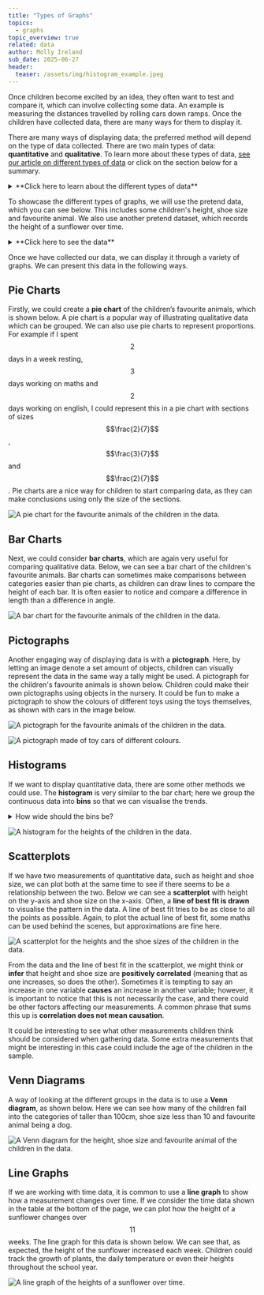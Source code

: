 ```yaml
---
title: "Types of Graphs"
topics: 
  - graphs
topic_overview: true
related: data
author: Molly Ireland
sub_date: 2025-06-27
header:
  teaser: /assets/img/histogram_example.jpeg
---
```

Once children become excited by an idea, they often want to test and compare it, which can involve collecting some data. An example is measuring the distances travelled by rolling cars down ramps. Once the children have collected data, there are many ways for them to display it. 

There are many ways of displaying data; the preferred method will depend on the type of data collected. There are two main types of data: **quantitative** and **qualitative**. To learn more about these types of data, [see our article on different types of data]({{site.baseurl}}/articles/types_of_data/) or click on the section below for a summary.

<details markdown ="1">
<summary markdown="span">**Click here to learn about the different types of data**</summary>
<p></p>
**Quantitative** data can be recorded using a number. This data could be **discrete**, taking only specific values from the real numbers, such as whole numbers. Some quantitative data can be **continuous**, taking any value from the real numbers. 

The other type of data we can collect is **qualitative** data. This is non-numerical data, such as a person's favourite animal or the colour of a car.

</details>
<p></p>

To showcase the different types of graphs, we will use the pretend data, which you can see below. This includes some children's height, shoe size and favourite animal. We also use another pretend dataset, which records the height of a sunflower over time.

<details markdown ="1">
<summary markdown="span">**Click here to see the data**</summary>

### Data of a pretend sample of students:

| Height (cm)    | Shoe Size | Favorite Animal    |
|----------|-----|-------------|
| 106.3 | 8.5 | dog |
| 99.1 | 7.5 | cat |
| 106.7 | 9 | hamster |
| 109.5 | 11 | dog |
| 95.8 | 7 | cat |
| 104.4 | 8 | dog |
| 108.9 | 10 | dog |
| 109.3 | 10.5 | cat |
| 99.4 | 7 | hamster |
| 102.2 | 9 | dog | 
| 105.5 | 8.5 | cat | 
| 106.9 | 10 | dog | 
| 109.5 | 10 | hamster |
| 100.7 | 9 | cat |
| 95.1 | 7.5 | dog | 
| 104.4 | 9.5 | hamster | 
| 105.3 | 9.5 | dog |
| 95.9 | 7 | cat |
| 109.9 | 10.5 | dog | 
| 94.2 | 7 | dog |

### Hypothetical data of sunflower growth:

|  Week   | Height (cm) |
|----------|-----|-------------|
|1|	6			|
|2|	14	|		
|3|	33|			
|4|	52|			
|5|	75|			
|6|	103|			
|7|	146|			
|8|	187|			
|9|	221|			
|10|	254	|

</details>
<p></p>

Once we have collected our data, we can display it through a variety of graphs. We can present this data in the following ways. 

## Pie Charts
Firstly, we could create a **pie chart** of the children’s favourite animals, which is shown below. A pie chart is a popular way of illustrating qualitative data which can be grouped. We can also use pie charts to represent proportions. For example if I spent $$2$$ days in a week resting, $$3$$ days working on maths and $$2$$ days working on english, I could represent this in a pie chart with sections of sizes $$\frac{2}{7}$$, $$\frac{3}{7}$$ and $$\frac{2}{7}$$. Pie charts are a nice way for children to start comparing data, as they can make conclusions using only the size of the sections. 

![A pie chart for the favourite animals of the children in the data.]({{site.baseurl}}/assets/img/pie_chart_example.jpeg "A pie chart")

## Bar Charts
Next, we could consider **bar charts**, which are again very useful for comparing qualitative data. Below, we can see a bar chart of the children's favourite animals. Bar charts can sometimes make comparisons between categories easier than pie charts, as children can draw lines to compare the height of each bar. It is often easier to notice and compare a difference in length than a difference in angle.

![A bar chart for the favourite animals of the children in the data.]({{site.baseurl}}/assets/img/bar_chart_example.jpeg "A bar chart")

## Pictographs
Another engaging way of displaying data is with a **pictograph**. Here, by letting an image denote a set amount of objects, children can visually represent the data in the same way a tally might be used. A pictograph for the children's favourite animals is shown below. Children could make their own pictographs using objects in the nursery. It could be fun to make a pictograph to show the colours of different toys using the toys themselves, as shown with cars in the image below.

![A pictograph for the favourite animals of the children in the data.]({{site.baseurl}}/assets/img/pictograph_example.jpeg "A pictograph")

![A pictograph made of toy cars of different colours.]({{site.baseurl}}/assets/img/car_chart.jpeg "A pictograph using toy cars")

## Histograms
If we want to display quantitative data, there are some other methods we could use. The **histogram** is very similar to the bar chart; here we group the continuous data into **bins** so that we can visualise the trends.

<details markdown ="1">
<summary markdown="span">How wide should the bins be?</summary>
<p></p>
How wide we choose the bins can change the shape of the histogram, and choosing the “best size” of the bins can require quite a lot of complex maths. For classroom experimenting, many reasonable choices can be made for the binwidths; it could be a fun activity to try out a few. Below is a histogram for the heights of the children where the binwidth is $$2$$cm. 
</details>
<p></p>

![A histogram for the heights of the children in the data.]({{site.baseurl}}/assets/img/histogram_example.jpeg "A histogram")

## Scatterplots
If we have two measurements of quantitative data, such as height and shoe size, we can plot both at the same time to see if there seems to be a relationship between the two. Below we can see a **scatterplot** with height on the y-axis and shoe size on the x-axis. Often, a **line of best fit is drawn** to visualise the pattern in the data. A line of best fit tries to be as close to all the points as possible. Again, to plot the actual line of best fit, some maths can be used behind the scenes, but approximations are fine here.

![A scatterplot for the heights and the shoe sizes of the children in the data.]({{site.baseurl}}/assets/img/scatter_example.jpeg "A scatterplot")

From the data and the line of best fit in the scatterplot, we might think or **infer** that height and shoe size are **positively correlated** (meaning that as one increases, so does the other). Sometimes it is tempting to say an increase in one variable **causes** an increase in another variable; however, it is important to notice that this is not necessarily the case, and there could be other factors affecting our measurements. A common phrase that sums this up is **correlation does not mean causation**.

It could be interesting to see what other measurements children think should be considered when gathering data. Some extra measurements that might be interesting in this case could include the age of the children in the sample.

## Venn Diagrams
A way of looking at the different groups in the data is to use a **Venn diagram**, as shown below. Here we can see how many of the children fall into the categories of taller than 100cm, shoe size less than 10 and favourite animal being a dog.

![A Venn diagram for the height, shoe size and favourite animal of the children in the data.]({{site.baseurl}}/assets/img/venn_diag.jpeg "A Venn diagram")

## Line Graphs
If we are working with time data, it is common to use a **line graph** to show how a measurement changes over time. If we consider the time data shown in the table at the bottom of the page, we can plot how the height of a sunflower changes over $$11$$ weeks. The line graph for this data is shown below. We can see that, as expected, the height of the sunflower increased each week. Children could track the growth of plants, the daily temperature or even their heights throughout the school year.

![A line graph of the heights of a sunflower over time.]({{site.baseurl}}/assets/img/time_data.jpeg "A line graph")
